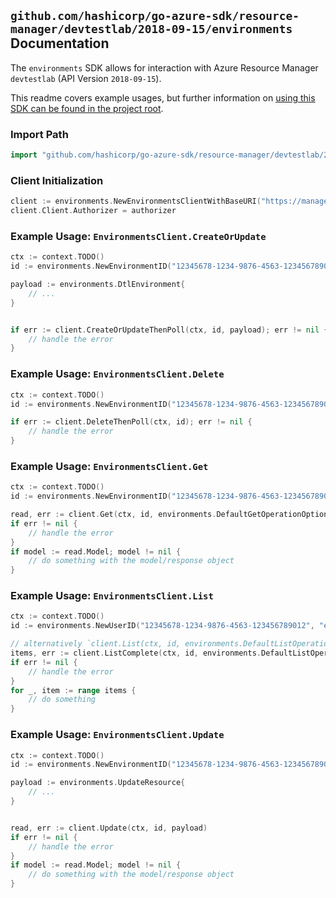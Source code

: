 
## `github.com/hashicorp/go-azure-sdk/resource-manager/devtestlab/2018-09-15/environments` Documentation

The `environments` SDK allows for interaction with Azure Resource Manager `devtestlab` (API Version `2018-09-15`).

This readme covers example usages, but further information on [using this SDK can be found in the project root](https://github.com/hashicorp/go-azure-sdk/tree/main/docs).

### Import Path

```go
import "github.com/hashicorp/go-azure-sdk/resource-manager/devtestlab/2018-09-15/environments"
```


### Client Initialization

```go
client := environments.NewEnvironmentsClientWithBaseURI("https://management.azure.com")
client.Client.Authorizer = authorizer
```


### Example Usage: `EnvironmentsClient.CreateOrUpdate`

```go
ctx := context.TODO()
id := environments.NewEnvironmentID("12345678-1234-9876-4563-123456789012", "example-resource-group", "labName", "userName", "environmentName")

payload := environments.DtlEnvironment{
	// ...
}


if err := client.CreateOrUpdateThenPoll(ctx, id, payload); err != nil {
	// handle the error
}
```


### Example Usage: `EnvironmentsClient.Delete`

```go
ctx := context.TODO()
id := environments.NewEnvironmentID("12345678-1234-9876-4563-123456789012", "example-resource-group", "labName", "userName", "environmentName")

if err := client.DeleteThenPoll(ctx, id); err != nil {
	// handle the error
}
```


### Example Usage: `EnvironmentsClient.Get`

```go
ctx := context.TODO()
id := environments.NewEnvironmentID("12345678-1234-9876-4563-123456789012", "example-resource-group", "labName", "userName", "environmentName")

read, err := client.Get(ctx, id, environments.DefaultGetOperationOptions())
if err != nil {
	// handle the error
}
if model := read.Model; model != nil {
	// do something with the model/response object
}
```


### Example Usage: `EnvironmentsClient.List`

```go
ctx := context.TODO()
id := environments.NewUserID("12345678-1234-9876-4563-123456789012", "example-resource-group", "labName", "userName")

// alternatively `client.List(ctx, id, environments.DefaultListOperationOptions())` can be used to do batched pagination
items, err := client.ListComplete(ctx, id, environments.DefaultListOperationOptions())
if err != nil {
	// handle the error
}
for _, item := range items {
	// do something
}
```


### Example Usage: `EnvironmentsClient.Update`

```go
ctx := context.TODO()
id := environments.NewEnvironmentID("12345678-1234-9876-4563-123456789012", "example-resource-group", "labName", "userName", "environmentName")

payload := environments.UpdateResource{
	// ...
}


read, err := client.Update(ctx, id, payload)
if err != nil {
	// handle the error
}
if model := read.Model; model != nil {
	// do something with the model/response object
}
```
